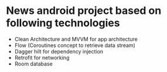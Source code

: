 # News android project based on following technologies 
- Clean Architecture and MVVM for app architecture
- Flow (Coroutines concept to retrieve data stream)
- Dagger hilt for dependency injection
- Retrofit for networking
- Room database 
